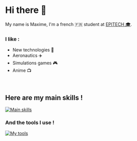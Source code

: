 # Hi there 👋

My name is Maxime, I'm a french :fr: student at [EPITECH :mortar_board:](https://epitech.eu). <br/>
### I like :
- New technologies :rocket:
- Aeronautics :airplane:
- Simulations games :video_game:
- Anime :tv:
<br/>

## Here are my main skills !

[![Main skills](https://skillicons.dev/icons?i=c,cpp,python,nodejs,js,typescript,vuejs,nuxtjs,react,electron,tailwind,html,css,mysql,postgres,arduino,java&perline=9)](https://github.com/tandpfun/skill-icons)

### And the tools I use !

[![My tools](https://skillicons.dev/icons?i=linux,idea,vscode,git,docker,kubernetes,cloudflare,md,cmake&perline=9)](https://github.com/tandpfun/skill-icons)
